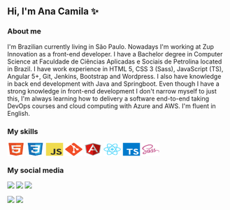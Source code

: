 ## Hi, I'm Ana Camila ✨

### About me
<p>I'm Brazilian currently living in São Paulo. Nowadays I'm working at Zup Innovation as a front-end developer. I have a Bachelor degree in Computer Science at Faculdade de Ciências Aplicadas e Sociais de Petrolina located in Brazil. I have work experience in HTML 5, CSS 3 (Sass), JavaScript (TS), Angular 5+, Git, Jenkins, Bootstrap and Wordpress. I also have knowledge in back end development with Java and Springboot. Even though I have a strong knowledge in front-end development I don't narrow myself to just this, I'm always learning how to delivery a software end-to-end taking DevOps courses and cloud computing with Azure and AWS. I'm fluent in English. </p>

### My skills
<div style="display: inline-block;">
  <img align="center" height="30" width="40" src="https://raw.githubusercontent.com/devicons/devicon/master/icons/html5/html5-original.svg"/>
  <img align="center" height="30" width="40" src="https://raw.githubusercontent.com/devicons/devicon/master/icons/css3/css3-original.svg"/>
  <img align="center" height="30" width="40" src="https://raw.githubusercontent.com/devicons/devicon/master/icons/javascript/javascript-original.svg"/>
  <img align="center" height="30" width="40" src="https://raw.githubusercontent.com/devicons/devicon/master/icons/git/git-original.svg"/>
  <img align="center" height="30" width="40" src="https://raw.githubusercontent.com/devicons/devicon/master/icons/angularjs/angularjs-original.svg"/>
  <img align="center" height="30" width="40" src="https://raw.githubusercontent.com/devicons/devicon/master/icons/react/react-original.svg"/>
  <img align="center" height="30" width="40" src="https://raw.githubusercontent.com/devicons/devicon/master/icons/typescript/typescript-original.svg"/>
  <img align="center" height="30" width="40" src="https://raw.githubusercontent.com/devicons/devicon/master/icons/sass/sass-original.svg"/>
  <!-- <img align="center" height="30" width="40" src="https://raw.githubusercontent.com/devicons/devicon/master/icons/java/java-original.svg"/>
  <img align="center" height="30" width="40" src="https://raw.githubusercontent.com/devicons/devicon/master/icons/spring/spring-original.svg"/> -->
</div>


### My social media

<a href="https://acamilass.dev/"><img src="https://img.shields.io/badge/-acamilass.dev-53A6BE?style=for-the-badge&logo=headspace&logoColor=white"/></a>
<a href="https://www.linkedin.com/in/acamilass/"><img src="https://img.shields.io/badge/LinkedIn-0077B5?style=for-the-badge&logo=linkedin&logoColor=white"/></a>
<a href="https://acamilass.medium.com/"><img src="https://img.shields.io/badge/Medium-12100E?style=for-the-badge&logo=medium&logoColor=white"/></a>

<div>
  <img height="180em" src="https://github-readme-stats.vercel.app/api?username=acamilass&theme=material-palenight&show_icons=true"/>
  <img height="180em" src="https://github-readme-stats.vercel.app/api/top-langs/?username=acamilass&layout=compact&theme=material-palenight&langs_count=6"/>
</div>



